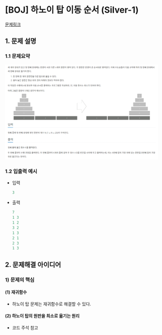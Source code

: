 # [BOJ] 하노이 탑 이동 순서 (Silver-1)

[문제링크](https://www.acmicpc.net/problem/11729)

## 1. 문제 설명



### 1.1 문제요약

![image-20221020195246507](README.assets/image-20221020195246507.png)

### 1.2 입출력 예시

- 입력

  ```python
  3
  ```
  
- 출력

  ```python
  7
  1 3
  1 2
  3 2
  1 3
  2 1
  2 3
  1 3
  ```
  
  

## 2. 문제해결 아이디어



### 1) 문제의 핵심



#### (1) 재귀함수

- 하노이 탑 문제는 재귀함수로 해결할 수 있다.



#### (2) 하노이 탑의 원판을 최소로 옮기는 원리

- 코드 주석 참고